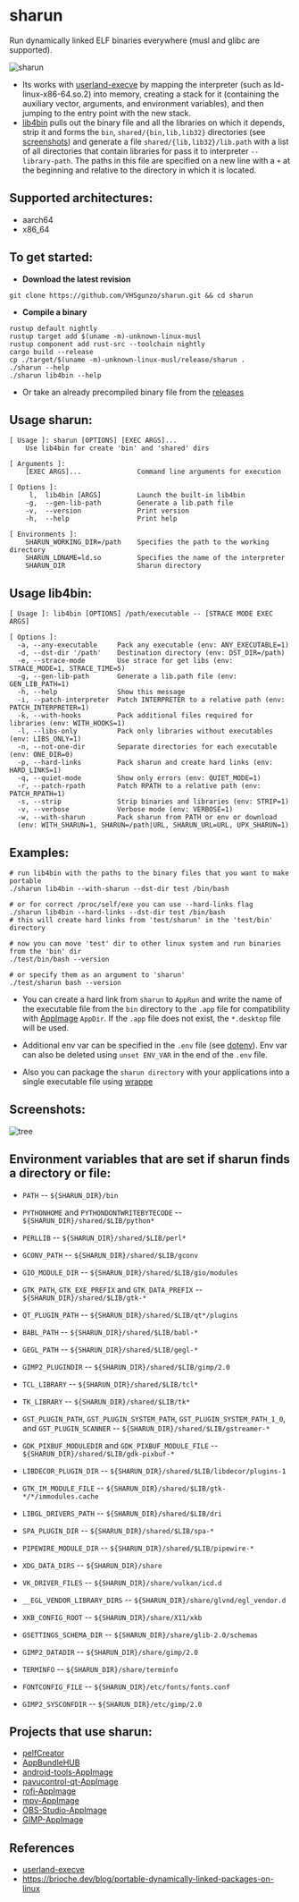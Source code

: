# sharun
Run dynamically linked ELF binaries everywhere (musl and glibc are supported).

![sharun](img/sharun.gif)

* Its works with [userland-execve](https://github.com/io12/userland-execve-rust) by mapping the interpreter (such as ld-linux-x86-64.so.2) into memory, creating a stack for it (containing the auxiliary vector, arguments, and environment variables), and then jumping to the entry point with the new stack.
* [lib4bin](https://github.com/VHSgunzo/sharun/blob/main/lib4bin) pulls out the binary file and all the libraries on which it depends, strip it and forms the `bin`, `shared/{bin,lib,lib32}` directories (see [screenshots](https://github.com/VHSgunzo/sharun?tab=readme-ov-file#screenshots)) and generate a file `shared/{lib,lib32}/lib.path` with a list of all directories that contain libraries for pass it to interpreter `--library-path`. The paths in this file are specified on a new line with a `+` at the beginning and relative to the directory in which it is located.

## Supported architectures:
* aarch64
* x86_64

## To get started:
* **Download the latest revision**
```
git clone https://github.com/VHSgunzo/sharun.git && cd sharun
```

* **Compile a binary**
```
rustup default nightly
rustup target add $(uname -m)-unknown-linux-musl
rustup component add rust-src --toolchain nightly
cargo build --release
cp ./target/$(uname -m)-unknown-linux-musl/release/sharun .
./sharun --help
./sharun lib4bin --help
```
* Or take an already precompiled binary file from the [releases](https://github.com/VHSgunzo/sharun/releases)

## Usage sharun:
```
[ Usage ]: sharun [OPTIONS] [EXEC ARGS]...
    Use lib4bin for create 'bin' and 'shared' dirs

[ Arguments ]:
    [EXEC ARGS]...              Command line arguments for execution

[ Options ]:
     l,  lib4bin [ARGS]         Launch the built-in lib4bin
    -g,  --gen-lib-path         Generate a lib.path file
    -v,  --version              Print version
    -h,  --help                 Print help

[ Environments ]:
    SHARUN_WORKING_DIR=/path    Specifies the path to the working directory
    SHARUN_LDNAME=ld.so         Specifies the name of the interpreter
    SHARUN_DIR                  Sharun directory
```

## Usage lib4bin:
```
[ Usage ]: lib4bin [OPTIONS] /path/executable -- [STRACE MODE EXEC ARGS]

[ Options ]:
  -a, --any-executable     Pack any executable (env: ANY_EXECUTABLE=1)
  -d, --dst-dir '/path'    Destination directory (env: DST_DIR=/path)
  -e, --strace-mode        Use strace for get libs (env: STRACE_MODE=1, STRACE_TIME=5)
  -g, --gen-lib-path       Generate a lib.path file (env: GEN_LIB_PATH=1)
  -h, --help               Show this message
  -i, --patch-interpreter  Patch INTERPRETER to a relative path (env: PATCH_INTERPRETER=1)
  -k, --with-hooks         Pack additional files required for libraries (env: WITH_HOOKS=1)
  -l, --libs-only          Pack only libraries without executables (env: LIBS_ONLY=1)
  -n, --not-one-dir        Separate directories for each executable (env: ONE_DIR=0)
  -p, --hard-links         Pack sharun and create hard links (env: HARD_LINKS=1)
  -q, --quiet-mode         Show only errors (env: QUIET_MODE=1)
  -r, --patch-rpath        Patch RPATH to a relative path (env: PATCH_RPATH=1)
  -s, --strip              Strip binaries and libraries (env: STRIP=1)
  -v, --verbose            Verbose mode (env: VERBOSE=1)
  -w, --with-sharun        Pack sharun from PATH or env or download 
  (env: WITH_SHARUN=1, SHARUN=/path|URL, SHARUN_URL=URL, UPX_SHARUN=1)
```

## Examples:
```
# run lib4bin with the paths to the binary files that you want to make portable
./sharun lib4bin --with-sharun --dst-dir test /bin/bash

# or for correct /proc/self/exe you can use --hard-links flag
./sharun lib4bin --hard-links --dst-dir test /bin/bash
# this will create hard links from 'test/sharun' in the 'test/bin' directory

# now you can move 'test' dir to other linux system and run binaries from the 'bin' dir
./test/bin/bash --version

# or specify them as an argument to 'sharun'
./test/sharun bash --version
```

* You can create a hard link from `sharun` to `AppRun` and write the name of the executable file from the `bin` directory to the `.app` file for compatibility with [AppImage](https://appimage.org) `AppDir`. If the `.app` file does not exist, the `*.desktop` file will be used.

* Additional env var can be specified in the `.env` file (see [dotenv](https://crates.io/crates/dotenv)). Env var can also be deleted using `unset ENV_VAR` in the end of the `.env` file.

* Also you can package the `sharun directory` with your applications into a single executable file using [wrappe](https://github.com/Systemcluster/wrappe)

## Screenshots:
![tree](img/tree.png)

## Environment variables that are set if sharun finds a directory or file:
* `PATH` -- `${SHARUN_DIR}/bin`
* `PYTHONHOME` and `PYTHONDONTWRITEBYTECODE` -- `${SHARUN_DIR}/shared/$LIB/python*`
* `PERLLIB` -- `${SHARUN_DIR}/shared/$LIB/perl*`
* `GCONV_PATH` -- `${SHARUN_DIR}/shared/$LIB/gconv`
* `GIO_MODULE_DIR` -- `${SHARUN_DIR}/shared/$LIB/gio/modules`
* `GTK_PATH`, `GTK_EXE_PREFIX` and `GTK_DATA_PREFIX` -- `${SHARUN_DIR}/shared/$LIB/gtk-*`
* `QT_PLUGIN_PATH` -- `${SHARUN_DIR}/shared/$LIB/qt*/plugins`
* `BABL_PATH` -- `${SHARUN_DIR}/shared/$LIB/babl-*`
* `GEGL_PATH` -- `${SHARUN_DIR}/shared/$LIB/gegl-*`
* `GIMP2_PLUGINDIR` -- `${SHARUN_DIR}/shared/$LIB/gimp/2.0`
* `TCL_LIBRARY` -- `${SHARUN_DIR}/shared/$LIB/tcl*`
* `TK_LIBRARY` -- `${SHARUN_DIR}/shared/$LIB/tk*`
* `GST_PLUGIN_PATH`, `GST_PLUGIN_SYSTEM_PATH`, `GST_PLUGIN_SYSTEM_PATH_1_0`, and `GST_PLUGIN_SCANNER` -- `${SHARUN_DIR}/shared/$LIB/gstreamer-*`
* `GDK_PIXBUF_MODULEDIR` and `GDK_PIXBUF_MODULE_FILE` -- `${SHARUN_DIR}/shared/$LIB/gdk-pixbuf-*`
* `LIBDECOR_PLUGIN_DIR` -- `${SHARUN_DIR}/shared/$LIB/libdecor/plugins-1`
* `GTK_IM_MODULE_FILE` -- `${SHARUN_DIR}/shared/$LIB/gtk-*/*/immodules.cache`
* `LIBGL_DRIVERS_PATH` -- `${SHARUN_DIR}/shared/$LIB/dri`
* `SPA_PLUGIN_DIR` -- `${SHARUN_DIR}/shared/$LIB/spa-*`
* `PIPEWIRE_MODULE_DIR` -- `${SHARUN_DIR}/shared/$LIB/pipewire-*`

* `XDG_DATA_DIRS` -- `${SHARUN_DIR}/share`
* `VK_DRIVER_FILES` -- `${SHARUN_DIR}/share/vulkan/icd.d`
* `__EGL_VENDOR_LIBRARY_DIRS` -- `${SHARUN_DIR}/share/glvnd/egl_vendor.d`
* `XKB_CONFIG_ROOT` -- `${SHARUN_DIR}/share/X11/xkb`
* `GSETTINGS_SCHEMA_DIR` -- `${SHARUN_DIR}/share/glib-2.0/schemas`
* `GIMP2_DATADIR` -- `${SHARUN_DIR}/share/gimp/2.0`
* `TERMINFO` -- `${SHARUN_DIR}/share/terminfo`

* `FONTCONFIG_FILE` -- `${SHARUN_DIR}/etc/fonts/fonts.conf`
* `GIMP2_SYSCONFDIR` -- `${SHARUN_DIR}/etc/gimp/2.0`

## Projects that use sharun:
* [pelfCreator](https://github.com/xplshn/pelf/blob/pelf-ng/pelfCreator)
* [AppBundleHUB](https://github.com/xplshn/AppBundleHUB)
* [android-tools-AppImage](https://github.com/Samueru-sama/android-tools-AppImage)
* [pavucontrol-qt-AppImage](https://github.com/Samueru-sama/pavucontrol-qt-AppImage)
* [rofi-AppImage](https://github.com/Samueru-sama/rofi-AppImage)
* [mpv-AppImage](https://github.com/Samueru-sama/mpv-AppImage)
* [OBS-Studio-AppImage](https://github.com/Samueru-sama/OBS-Studio-AppImage)
* [GIMP-AppImage](https://github.com/Samueru-sama/GIMP-AppImage)

## References
* [userland-execve](https://crates.io/crates/userland-execve)
* https://brioche.dev/blog/portable-dynamically-linked-packages-on-linux
